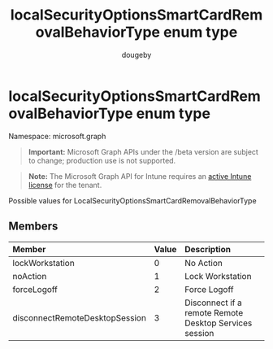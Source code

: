 ﻿---
title: "localSecurityOptionsSmartCardRemovalBehaviorType enum type"
description: "Possible values for LocalSecurityOptionsSmartCardRemovalBehaviorType"
author: "dougeby"
localization_priority: Normal
ms.prod: "intune"
doc_type: enumPageType
---

# localSecurityOptionsSmartCardRemovalBehaviorType enum type

Namespace: microsoft.graph

> **Important:** Microsoft Graph APIs under the /beta version are subject to change; production use is not supported.

> **Note:** The Microsoft Graph API for Intune requires an [active Intune license](https://go.microsoft.com/fwlink/?linkid=839381) for the tenant.

Possible values for LocalSecurityOptionsSmartCardRemovalBehaviorType

## Members

| Member                         | Value | Description                                            |
| :----------------------------- | :---- | :----------------------------------------------------- |
| lockWorkstation                | 0     | No Action                                              |
| noAction                       | 1     | Lock Workstation                                       |
| forceLogoff                    | 2     | Force Logoff                                           |
| disconnectRemoteDesktopSession | 3     | Disconnect if a remote Remote Desktop Services session |
